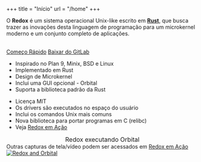 +++
title = "Início"
url = "/home"
+++
<div class="row install-row">
  <div class="col-md-8">
    <p class="pitch">
      O <b>Redox</b> é um sistema operacional Unix-like escrito em <a style="color: inherit;" href="https://www.rust-lang.org/"><b>Rust</b></a>,
      que busca trazer as inovações desta linguagem de programação para um microkernel moderno e um conjunto completo de aplicações.
    </p>
  </div>
  <div class="col-md-4 install-box">
    <br/>
    <a class="btn btn-primary" href="/pt/quickstart/">Começo Rápido</a>
    <a class="btn btn-default" href="https://gitlab.redox-os.org/redox-os/redox/">Baixar do GitLab</a>
  </div>
</div>
<div class="row features">
  <div class="col-md-6">
    <ul class="laundry-list" style="margin-bottom: 0px;">
      <li>Inspirado no Plan 9, Minix, BSD e Linux</li>
      <li>Implementado em Rust</li>
      <li>Design de Microkernel</li>
      <li>Inclui uma GUI opcional - Orbital</li>
      <li>Suporta a biblioteca padrão da Rust</li>
    </ul>
  </div>
  <div class="col-md-6">
    <ul class="laundry-list">
      <li>Licença MIT</li>
      <li>Os drivers são executados no espaço do usuário</li>
      <li>Inclui os comandos Unix mais comuns</li>
      <li>Nova biblioteca para portar programas em C (relibc)</li>
      <li>Veja <a href="/pt/screens/">Redox em Ação</a></li>
    </ul>
  </div>
</div>
<div class="row features">
  <div class="col-sm-12">
    <div style="font-size: 16px; text-align: center;">
      Redox executando Orbital
    </div>
      Outras capturas de tela/vídeo podem ser acessados em <a href="/pt/screens/">Redox em Ação</a>
    </div>
    <a href="/img/redox-orbital/large.png">
      <picture>
        <source media="(min-width: 1300px)" srcset="/img/redox-orbital/large.webp" type="image/webp">
        <source media="(min-width: 640px)" srcset="/img/redox-orbital/medium.webp" type="image/webp">
        <source media="(min-width: 320px)" srcset="/img/redox-orbital/medium.webp" type="image/webp">
        <source media="(min-width: 1300px)" srcset="/img/redox-orbital/large.png" type="image/png">
        <source media="(min-width: 640px)" srcset="/img/redox-orbital/medium.png" type="image/png">
        <source media="(min-width: 320px)" srcset="/img/redox-orbital/small.png" type="image/png">
        <img src="/img/redox-orbital/medium.png" class="img-responsive" alt="Redox and Orbital">
      </picture>
    </a>
  </div>
</div>
